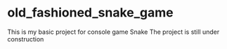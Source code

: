 # old_fashioned_snake_game
This is my basic project for console game Snake
The project is still under construction
